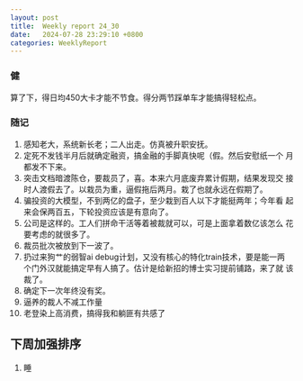 ```yaml
---
layout: post
title:  Weekly report 24_30
date:   2024-07-28 23:29:10 +0800
categories: WeeklyReport
---
```


### 健

算了下，得日均450大卡才能不节食。得分两节踩单车才能搞得轻松点。

### 随记

1. 感知老大，系统新长老；二人出走。仿真被升职安抚。
2. 定死不发钱半月后就确定融资，搞金融的手脚真快呢（假。然后安慰纸一个
   月都发不下来。
3. 突击文档暗渡陈仓，要裁员了，喜。本来六月底废弃累计假期，结果发现交
   接时人渡假去了。以栽员为重，逼假拖后两月。栽了也就永远在假期了。
4. 骗投资的大模型，不到两亿的盘子，至少栽到百人以下才能挺两年；今年看
   起来会保两百五，下轮投资应该是有意向了。
5. 公司是这样的。工人们拼命干活等着被裁就可以，可是上面拿着数亿该怎么
   花要考虑的就很多了。
6. 裁员批次被放到下一波了。
7. 扔过来狗艹的弱智ai debug计划，又没有核心的特化train技术，要是能一两
   个门外汉就能搞定早有人搞了。估计是给新招的博士实习提前铺路，来了就
   该裁了。
8. 确定下一次年终没有奖。
9. 逼养的裁人不减工作量
10. 老登染上高消费，搞得我和躺匪有共感了


## 下周加强排序

1. 睡
